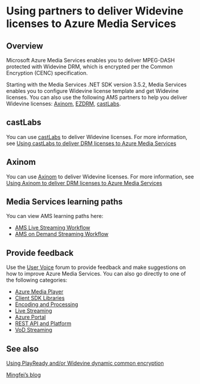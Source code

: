 <properties 
    pageTitle="Using partners to deliver Widevine licenses to Azure Media Services" 
    description="This article describes how you can use Azure Media Services (AMS) to deliver a stream that is dynamically encrypted by AMS with both PlayReady and Widevine DRMs. The PlayReady license comes from Media Services PlayReady license server and Widevine license is delivered by castLabs license server." 
    services="media-services" 
    documentationCenter="" 
    authors="Juliako" 
    manager="dwrede" 
    editor=""/>

<tags 
    ms.service="media-services" 
    ms.workload="media" 
    ms.tgt_pltfrm="na" 
    ms.devlang="na" 
    ms.topic="article" 
    ms.date="10/07/2015"  
    ms.author="juliako"/>

# Using partners to deliver Widevine licenses to Azure Media Services
## Overview
Microsoft Azure Media Services enables you to deliver MPEG-DASH protected with Widevine DRM, which is encrypted per the Common Encryption (CENC) specification.

Starting with the Media Services .NET SDK version 3.5.2, Media Services enables you to configure Widevine license template and get Widevine licenses. You can also use the following AMS partners to help you deliver Widevine licenses: [Axinom](http://www.axinom.com/press/ibc-axinom-drm-6/), [EZDRM](http://ezdrm.com/), [castLabs](http://castlabs.com/company/partners/azure/).

## castLabs
You can use [castLabs](http://castlabs.com/company/partners/azure/) to deliver Widevine licenses. For more information, see [Using castLabs to deliver DRM licenses to Azure Media Services](media-services-castlabs-integration.md)

## Axinom
You can use [Axinom](http://www.axinom.com/press/ibc-axinom-drm-6/) to deliver Widevine licenses. For more information, see [Using Axinom to deliver DRM licenses to Azure Media Services](media-services-axinom-integration.md)

## Media Services learning paths
You can view AMS learning paths here:

- [AMS Live Streaming Workflow](https://azure.microsoft.com/documentation/learning-paths/media-services-streaming-live/)
- [AMS on Demand Streaming Workflow](https://azure.microsoft.com/documentation/learning-paths/media-services-streaming-on-demand/)

## Provide feedback
Use the [User Voice](http://go.microsoft.com/fwlink/?linkid=698785&clcid=0x409) forum to provide feedback and make suggestions on how to improve Azure Media Services. You can also go directly to one of the following categories: 

- [Azure Media Player](https://feedback.azure.com/forums/169396-media-services/category/109320-azure-media-player/)
- [Client SDK Libraries](https://feedback.azure.com/forums/169396-media-services/category/144435-client-sdks/)
- [Encoding and Processing](https://feedback.azure.com/forums/169396-media-services/category/144411-encoding-and-processing/)
- [Live Streaming](https://feedback.azure.com/forums/169396-media-services/category/144414-live-streaming/)
- [Azure Portal](https://feedback.azure.com/forums/169396-media-services/category/144432-portal/)
- [REST API and Platform](https://feedback.azure.com/forums/169396-media-services/category/144423-rest-api-and-platform/)
- [VoD Streaming](https://feedback.azure.com/forums/169396-media-services/category/144429-vod-streaming/)

## See also
[Using PlayReady and/or Widevine dynamic common encryption](media-services-protect-with-drm.md)

[Mingfei’s blog](https://azure.microsoft.com/blog/azure-media-services-adds-google-widevine-packaging-for-delivering-multi-drm-stream/)

